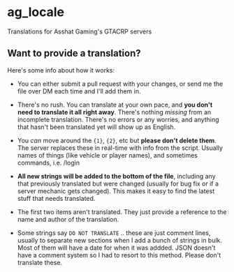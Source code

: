 # ag_locale
Translations for Asshat Gaming's GTACRP servers

## Want to provide a translation?
Here's some info about how it works:
* You can either submit a pull request with your changes, or send me the file over DM each time and I'll add them in.

* There's no rush. You can translate at your own pace, and **you don't need to translate it all right away**. There's nothing *missing* from an incomplete translation. There's no errors or any worries, and anything that hasn't been translated yet will show up as English.

* You *can* move around the `{1}`, `{2}`, etc but **please don't delete them**. The server replaces these in real-time with info from the script. Usually names of things (like vehicle or player names), and sometimes commands, i.e. /login

* **All new strings will be added to the bottom of the file**, including any that previously translated but were changed (usually for bug fix or if a server mechanic gets changed). This makes it easy to find the latest stuff that needs translated.

* The first two items aren't translated. They just provide a reference to the name and author of the translation.

* Some strings say `DO NOT TRANSLATE` .. these are just comment lines, usually to separate new sections when I add a bunch of strings in bulk. Most of them will have a date for when it was addded. JSON doesn't have a comment system so I had to resort to this method. Please don't translate these.
